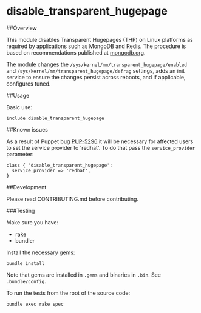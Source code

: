# disable_transparent_hugepage

##Overview

This module disables Transparent Hugepages (THP) on Linux platforms as required by applications such as MongoDB and Redis.  The procedure is based on recommendations published at [mongodb.org](https://docs.mongodb.org/manual/tutorial/transparent-huge-pages/).

The module changes the `/sys/kernel/mm/transparent_hugepage/enabled` and `/sys/kernel/mm/transparent_hugepage/defrag` settings, adds an init service to ensure the changes persist across reboots, and if applicable, configures tuned.

##Usage

Basic use:

```puppet
include disable_transparent_hugepage
```

##Known issues

As a result of Puppet bug [PUP-5296](https://tickets.puppetlabs.com/browse/PUP-5296) it will be necessary for affected users to set the service provider to 'redhat'.  To do that pass the `service_provider` parameter:

```puppet
class { 'disable_transparent_hugepage':
  service_provider => 'redhat',
}
```

##Development

Please read CONTRIBUTING.md before contributing.

###Testing

Make sure you have:

* rake
* bundler

Install the necessary gems:

    bundle install

Note that gems are installed in `.gems` and binaries in `.bin`.  See `.bundle/config`.

To run the tests from the root of the source code:

    bundle exec rake spec
